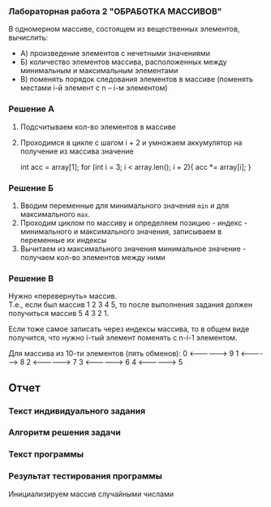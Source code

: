 ### Лабораторная работа 2 "ОБРАБОТКА МАССИВОВ"

В одномерном массиве, состоящем из вещественных элементов, вычислить:

- А) произведение элементов с нечетными значениями
- Б) количество элементов массива, расположенных между минимальным и максимальным элементами
- В) поменять порядок следования элементов в массиве (поменять местами i-й элемент c n – i-м элементом)


### Решение A

1) Подсчитываем кол-во элементов в массиве
2) Проходимся в цикле с шагом i + 2 и умножаем аккумулятор на получение из массива значение

    int acc = array[1];
    for (int i = 3; i < array.len(); i + 2){
        acc *= array[i];
    }

### Решение Б

1) Вводим переменные для минимального значения `min` и для максимального `max`.
2) Проходим циклом по массиву и определяем позицию - индекс - минимального и максимального значения, записываем в переменные их индексы
3) Вычитаем из максимального значения минимальное значение - получаем кол-во элементов между ними

### Решение В

Нужно «перевернуть» массив.  
Т.е., если был массив   1 2 3 4 5, то после выполнения задания должен получиться массив 5 4 3 2 1. 

Если тоже самое записать через индексы массива, то в общем виде получится, что нужно i-тый элемент поменять с n-i-1 элементом. 

Для массива из 10-ти элементов (пять обменов):
0 <------>  9
1 <------>  8
2 <------>  7
3 <------>  6
4 <------>  5

## Отчет

### Текст индивидуального задания

### Алгоритм решения задачи

### Текст программы

### Результат тестирования программы

Инициализируем массив случайными числами

